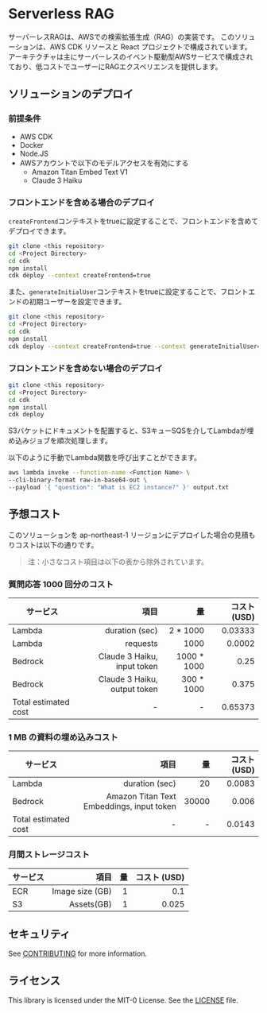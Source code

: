 # Serverless RAG
サーバーレスRAGは、AWSでの検索拡張生成（RAG）の実装です。
このソリューションは、AWS CDK リソースと React プロジェクトで構成されています。
アーキテクチャは主にサーバーレスのイベント駆動型AWSサービスで構成されており、低コストでユーザーにRAGエクスペリエンスを提供します。

## ソリューションのデプロイ
### 前提条件
- AWS CDK
- Docker
- Node.JS
- AWSアカウントで以下のモデルアクセスを有効にする
    - Amazon Titan Embed Text V1
    - Claude 3 Haiku


### フロントエンドを含める場合のデプロイ
`createFrontend`コンテキストをtrueに設定することで、フロントエンドを含めてデプロイできます。
```bash
git clone <this repository>
cd <Project Directory>
cd cdk
npm install
cdk deploy --context createFrontend=true
```

また、`generateInitialUser`コンテキストをtrueに設定することで、フロントエンドの初期ユーザーを設定できます。
```bash
git clone <this repository>
cd <Project Directory>
cd cdk
npm install
cdk deploy --context createFrontend=true --context generateInitialUser=true
```


### フロントエンドを含めない場合のデプロイ
```bash
git clone <this repository>
cd <Project Directory>
cd cdk
npm install
cdk deploy
```

S3バケットにドキュメントを配置すると、S3キューSQSを介してLambdaが埋め込みジョブを順次処理します。

以下のように手動でLambda関数を呼び出すことができます。
```bash
aws lambda invoke --function-name <Function Name> \
--cli-binary-format raw-in-base64-out \
--payload '{ "question": "What is EC2 instance?" }' output.txt
```



## 予想コスト
このソリューションを ap-northeast-1 リージョンにデプロイした場合の見積もりコストは以下の通りです。
> 注：小さなコスト項目は以下の表から除外されています。

### 質問応答 1000 回分のコスト
| サービス               |                           項目 |            量 | コスト (USD) |
|-----------------------|-----------------------------:|-------------:|-----------:|
| Lambda                |               duration (sec) |     2 * 1000 |    0.03333 |
| Lambda                |                     requests |         1000 |     0.0002 |
| Bedrock               |  Claude 3 Haiku, input token |  1000 * 1000 |       0.25 |
| Bedrock               | Claude 3 Haiku, output token |   300 * 1000 |      0.375 |
| Total estimated cost	 |                            - |            - |    0.65373 |


### 1 MB の資料の埋め込みコスト
| サービス               |                                        項目 |            量 | コスト (USD) |
|------------------------|------------------------------------------:|-------------:|-----------:|
| Lambda                 |                            duration (sec) |           20 |     0.0083 |
| Bedrock                | Amazon Titan Text Embeddings, input token |        30000 |      0.006 |
| Total estimated cost	　 |                                         - |            - |     0.0143 |


### 月間ストレージコスト

| サービス                |                                  項目 |  量 |         コスト (USD) |
|------------------------|--------------------------------------:|---:|-------------------:|
| ECR                    |                      Image size  (GB) |  1 |                0.1 |
| S3                     |                            Assets(GB) |  1 |              0.025 |




## セキュリティ
See [CONTRIBUTING](./CONTRIBUTING.md) for more information.

## ライセンス
This library is licensed under the MIT-0 License. See the [LICENSE](./LICENSE) file.



